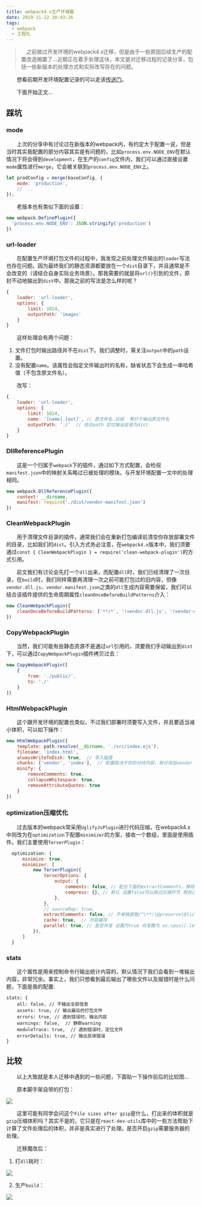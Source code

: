 ```yaml
---
title: webpack4.x生产环境篇
date: 2019-11-12 20:43:26
tags:
  - webpack
  - 工程化
---
```


> &emsp;之前做过开发环境的webpack4.x迁移，但是由于一些原因后续生产的配置改造搁置了...近期正在着手处理这块，本文是对迁移过程的记录分享，包括一些新版本的处理方式和实际改写存在的问题。

<escape><!-- more --></escape>

&emsp;&emsp;想看前期开发环境配置记录的可以走该[传送门](https://chrisdeo.github.io/2019/08/09/%E8%AE%B0%E4%BB%8Eroadhog2-x%E8%BF%81%E7%A7%BB%E8%87%B3webpack4-x/)。

&emsp;&emsp;下面开始正文...

## 踩坑

### mode

&emsp;&emsp;上次的分享中有讨论过在新版本的webpack内，有约定大于配置一说，但是当时其实我配置的部分内容其实是有问题的，比如`process.env.NODE_ENV`在默认情况下将会得到`development`，在生产的`config`文件内，我们可以通过直接设置`mode`属性进行`merge`，它会被关联到`process.env.NODE_ENV`上。

```javascript
let prodConfig = merge(baseConfig, {
    mode: 'production',
    // ...
});
```

&emsp;&emsp;老版本也有类似下面的设置：

```javascript
new webpack.DefinePlugin({
  'process.env.NODE_ENV': JSON.stringify('production')
})
```

### url-loader

&emsp;&emsp;在配置生产环境打包文件的过程中，我发现之前处理文件输出的`loader`写法也存在问题。因为最终我们的静态资源都要放在一个`dist`目录下，并且通常是不会改变的（请结合自身实际业务场景）。那我需要的就是将`url()`引到的文件，原封不动地输出到`dist`中。那我之前的写法是怎么样的呢？

```javascript
{
    loader: 'url-loader',
    options: {
        limit: 1024,
        outputPath: 'images'
    }
}
```

&emsp;&emsp;这样处理会有两个问题：

1. 文件打包时输出路径并不在`dist`下。我们调整时，需关注`output`中的`path`设置。
2. 没有配置`name`。该属性会指定文件输出时的名称，缺省状态下会生成一串哈希值（不包含原文件名）。

&emsp;&emsp;改写：

```javascript
{
    loader: 'url-loader',
    options: {
        limit: 1024,
        name: '[name].[ext]', // 原文件名.后缀  等价于输出原文件名
        outputPath: './'  // 结合path 定位输出目录为dist
    }
}
```

### DllReferencePlugin

&emsp;&emsp;这是一个归属于`webpack`下的插件，通过如下方式配置，会检视`manifest.json`中的映射关系略过已被处理的模块。与开发环境配置一文中的处理相同。

```javascript
new webpack.DllReferencePlugin({
    context: __dirname,
    manifest: require('./dist/vendor-manifest.json')
})
```

### CleanWebpackPlugin

&emsp;&emsp;用于清理文件目录的插件，通常我们会在重新打包编译前清空你存放部署文件的目录，比如我们的`dist`。引入方式务必注意，在`webpack4.x`版本中，我们须要通过`const { CleanWebpackPlugin } = require('clean-webpack-plugin')`的方式引用。

&emsp;&emsp;前文我们有讨论会先打一个`dll`出来，而配置`dll`时，我们已经清理了一次目录，在`build`时，我们同样需要再清理一次之前可能打包过的旧内容，但像`vendor.dll.js`、`vendor.manifest.json`之类的`dll`生成内容需要保留，我们可以结合该插件提供的生命周期属性`cleanOnceBeforeBuildPatterns`介入：

```javascript
new CleanWebpackPlugin({
    cleanOnceBeforeBuildPatterns: ['**/*', '!vendor.dll.js', '!vendor-manifest.json', '!vendors~pdfjsWorker.dll.js'], // 数组格式，通过!保留你要的内容，第一个参数表明当前目录
})
```

### CopyWebpackPlugin

&emsp;&emsp;当然，我们可能有些静态资源不是通过`url`引用的，须要我们手动输出到`dist`下，可以通过`CopyWebpackPlugin`插件拷贝过去：

```javascript
new CopyWebpackPlugin([
    {
        from: './public/',
        to: './'
    }
])
```

### HtmlWebpackPlugin

&emsp;&emsp;这个跟开发环境的配置也类似，不过我们部署时须要写入文件，并且要适当减小体积，可以如下操作：

```javascript
new HtmlWebpackPlugin({
    template: path.resolve(__dirname, './src/index.ejs'),
    filename: 'index.html',
    alwaysWriteToDisk: true,  // 写入磁盘
    chunks: ['vendor', 'index'],  // 配置取决于你的分块内容，有分块加vendor
    minify: {
        removeComments: true,
        collapseWhitespace: true,
        removeAttributeQuotes: true
    }
})
```

### optimization压缩优化

&emsp;&emsp;过去版本的webpack常采用`UglifyJsPlugin`进行代码压缩，在webpack4.x中则改为在`optimization`下配置`minimizer`的方案，接收一个数组，里面是使用插件。我们主要使用`TerserPlugin`：

```javascript
  optimization: {
      minimize: true,
      minimizer: [
          new TerserPlugin({
              terserOptions: {
                  output: {
                      comments: false, // 配合下面的extractComments，移除代码中注释
                      compress: {}, // 默认 设置false可以跳过压缩环节 想自己定制 见 https://github.com/terser/terser#compress-options
                  },
              },
              // sourceMap: true,
              extractComments: false, // 不单独提取/^\**!|@preserve|@license|@cc_on/i规则的注释，并生成xx.js.LICENSE
              cache: true,  // 开启缓存
              parallel: true, // 是否并发 设置为true 并发数为 os.cpus().length - 1 即你的内核数 - 1 也可以手动指定数字
          }),
      ]
  }
```

### stats

&emsp;&emsp;这个属性是用来控制命令行输出统计内容的，默认情况下我们会看到一堆输出内容，非常冗余。事实上，我们只想看到最后输出了哪些文件以及报错时是什么问题，下面是我的配置:

```javascirpt
stats: {
    all: false, // 不输出全部信息
    assets: true, // 输出最后的打包文件
    errors: true, // 遇到错误时，输出内容
    warnings: false,  // 静默warning
    moduleTrace: true,  // 遇到错误时，定位文件
    errorDetails: true, // 输出具体错误
}
```

## 比较

&emsp;&emsp;以上大致就是本人迁移中遇到的一些问题，下面贴一下操作前后的比较图...

&emsp;&emsp;原本脚手架自带的打包：

![](old.jpg)

&emsp;&emsp;这里可能有同学会问这个`File sizes after gzip`是什么，打出来的体积就是`gzip`压缩体积吗？其实不是的，它只是在`react-dev-utils`库中的一些方法帮助下计算了文件处理后的体积，并非是真实进行了处理。是否开启`gzip`需要服务器的处理。

&emsp;&emsp;迁移魔改后：

1. 打`dll`耗时：

![](newDll.jpg)

2. 生产`build`：

![](newB.jpg)